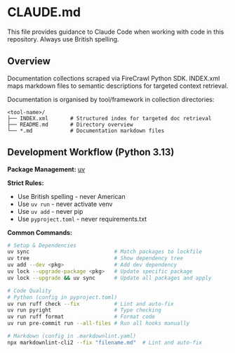 # CLAUDE.md

This file provides guidance to Claude Code when working with code in this repository. Always use British spelling.

## Overview

Documentation collections scraped via FireCrawl Python SDK. INDEX.xml maps markdown files to semantic descriptions for targeted context retrieval.

Documentation is organised by tool/framework in collection directories:

```text
<tool-name>/
├── INDEX.xml       # Structured index for targeted doc retrieval
├── README.md       # Directory overview
└── *.md            # Documentation markdown files
```

## Development Workflow (Python 3.13)

**Package Management:** [uv](https://docs.astral.sh/uv/)

**Strict Rules:**

- Use British spelling - never American
- Use `uv run` - never activate venv
- Use `uv add` - never pip
- Use `pyproject.toml` - never requirements.txt

**Common Commands:**

```bash
# Setup & Dependencies
uv sync                           # Match packages to lockfile
uv tree                           # Show dependency tree
uv add --dev <pkg>                # Add dev dependency
uv lock --upgrade-package <pkg>   # Update specific package
uv lock --upgrade && uv sync      # Update all packages and apply

# Code Quality
# Python (config in pyproject.toml)
uv run ruff check --fix           # Lint and auto-fix
uv run pyright                    # Type checking
uv run ruff format                # Format code
uv run pre-commit run --all-files # Run all hooks manually

# Markdown (config in .markdownlint.yaml)
npx markdownlint-cli2 --fix "filename.md"  # Lint and auto-fix
```

